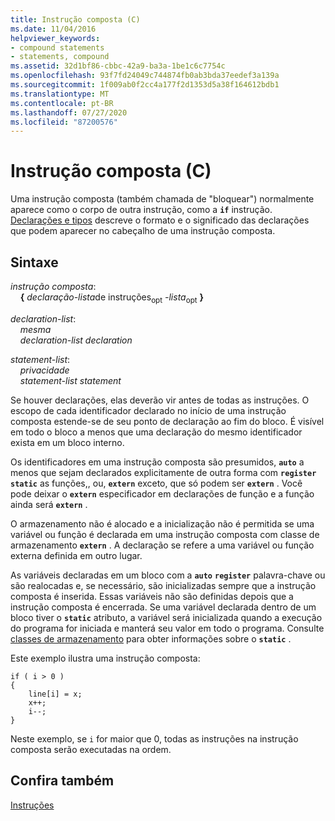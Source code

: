 ```yaml
---
title: Instrução composta (C)
ms.date: 11/04/2016
helpviewer_keywords:
- compound statements
- statements, compound
ms.assetid: 32d1bf86-cbbc-42a9-ba3a-1be1c6c7754c
ms.openlocfilehash: 93f7fd24049c744874fb0ab3bda37eedef3a139a
ms.sourcegitcommit: 1f009ab0f2cc4a177f2d1353d5a38f164612bdb1
ms.translationtype: MT
ms.contentlocale: pt-BR
ms.lasthandoff: 07/27/2020
ms.locfileid: "87200576"
---
```

# <a name="compound-statement-c"></a>Instrução composta (C)

Uma instrução composta (também chamada de "bloquear") normalmente aparece como o corpo de outra instrução, como a **`if`** instrução. [Declarações e tipos](../c-language/declarations-and-types.md) descreve o formato e o significado das declarações que podem aparecer no cabeçalho de uma instrução composta.

## <a name="syntax"></a>Sintaxe

*instrução composta*:<br/>
&nbsp;&nbsp;&nbsp;&nbsp;**{** *declaração-lista*de instruções<sub>opt</sub> *-lista*<sub>opt</sub> **}**

*declaration-list*:<br/>
&nbsp;&nbsp;&nbsp;&nbsp;*mesma*<br/>
&nbsp;&nbsp;&nbsp;&nbsp;*declaration-list* *declaration*

*statement-list*:<br/>
&nbsp;&nbsp;&nbsp;&nbsp;*privacidade*<br/>
&nbsp;&nbsp;&nbsp;&nbsp;*statement-list* *statement*

Se houver declarações, elas deverão vir antes de todas as instruções. O escopo de cada identificador declarado no início de uma instrução composta estende-se de seu ponto de declaração ao fim do bloco. É visível em todo o bloco a menos que uma declaração do mesmo identificador exista em um bloco interno.

Os identificadores em uma instrução composta são presumidos, **`auto`** a menos que sejam declarados explicitamente de outra forma com **`register`** **`static`** as funções,, ou, **`extern`** exceto, que só podem ser **`extern`** . Você pode deixar o **`extern`** especificador em declarações de função e a função ainda será **`extern`** .

O armazenamento não é alocado e a inicialização não é permitida se uma variável ou função é declarada em uma instrução composta com classe de armazenamento **`extern`** . A declaração se refere a uma variável ou função externa definida em outro lugar.

As variáveis declaradas em um bloco com a **`auto`** **`register`** palavra-chave ou são realocadas e, se necessário, são inicializadas sempre que a instrução composta é inserida. Essas variáveis não são definidas depois que a instrução composta é encerrada. Se uma variável declarada dentro de um bloco tiver o **`static`** atributo, a variável será inicializada quando a execução do programa for iniciada e manterá seu valor em todo o programa. Consulte [classes de armazenamento](../c-language/c-storage-classes.md) para obter informações sobre o **`static`** .

Este exemplo ilustra uma instrução composta:

```
if ( i > 0 )
{
    line[i] = x;
    x++;
    i--;
}
```

Neste exemplo, se `i` for maior que 0, todas as instruções na instrução composta serão executadas na ordem.

## <a name="see-also"></a>Confira também

[Instruções](../c-language/statements-c.md)
